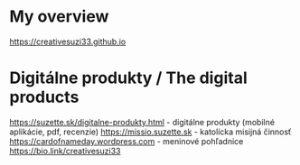 #  My overview

https://creativesuzi33.github.io

# Digitálne produkty / The digital products

https://suzette.sk/digitalne-produkty.html - digitálne produkty (mobilné aplikácie, pdf, recenzie)
https://missio.suzette.sk - katolícka misijná činnosť
https://cardofnameday.wordpress.com - meninové pohľadnice
https://bio.link/creativesuzi33
